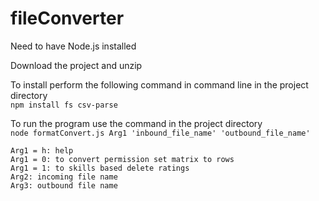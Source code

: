 # fileConverter
Need to have Node.js installed  

Download the project and unzip  

To install perform the following command in command line in the project directory  
`npm install fs csv-parse`  
  
To run the program use the command in the project directory  
`node formatConvert.js Arg1 'inbound_file_name' 'outbound_file_name'`  

```
Arg1 = h: help
Arg1 = 0: to convert permission set matrix to rows
Arg1 = 1: to skills based delete ratings
Arg2: incoming file name
Arg3: outbound file name
```
